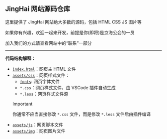 ## JingHai 网站源码仓库

这里提供了 JingHai 网站绝大多数的源码，包括 HTML CSS JS 图片等

如果你有兴趣，欢迎一起来开发，前提是你(即将)是京海公会的一员

加入我们的方式请查看网站中的“联系”一部分

---

**代码结构解释：**

- [`index.html`](blob/main/index.html)：网页主 HTML 文件
- [`assets/css`](blob/main/assets/css)：网页样式文件：
  - [`fonts`](/blob/main/assets/css/fonts): 网页字体文件
  - `*.css`：网页样式文件，由 VSCode 插件自动生成
  - `*.less`：网页样式文件源
  > [!IMPORTANT]
  > 你通常不应当直接修改 `*.css` 文件，而是修改 `*.less` 文件后由插件编译
- [`assets/js`](blob/main/assets/js)：网页脚本文件
- [`assets/img`](blob/main/assets/img)：网页图片文件

